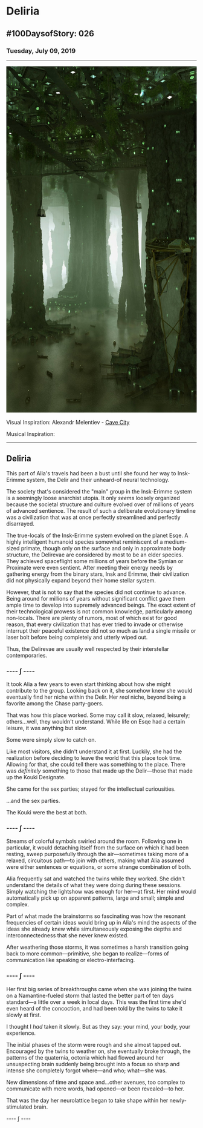# Deliria

## #100DaysofStory: 026

### Tuesday, July 09, 2019

---

![Deliria Visual Inspiration](deliria.jpg)

Visual Inspiration: Alexandr Melentiev - [Cave City](https://www.artstation.com/artwork/NyomN)

Musical Inspiration: 

---

## Deliria

This part of Alia's travels had been a bust until she found her way to Insk-Erimme system, the Delir and their unheard-of neural technology.

The society that's considered the "main" group in the Insk-Erimme system is a seemingly loose anarchist utopia. It only _seems_ loosely organized because the societal structure and culture evolved over of millions of years of advanced sentience. The result of such a deliberate evolutionary timeline was a civilization that was at once perfectly streamlined and perfectly disarrayed.

The true-locals of the Insk-Erimme system evolved on the planet Esqe. A highly intelligent humanoid species somewhat reminiscent of a medium-sized primate, though only on the surface and only in approximate body structure, the Delirevae are considered by most to be an elder species. They achieved spaceflight some millions of years before the Symian or Proximate were even sentient. After meeting their energy needs by gathering energy from the binary stars, Insk and Erimme, their civilization did not physically expand beyond their home stellar system.

However, that is not to say that the species did not continue to advance. Being around for millions of years without significant conflict gave them ample time to develop into supremely advanced beings. The exact extent of their technological prowess is not common knowledge, particularly among non-locals. There are plenty of rumors, most of which exist for good reason, that every civilization that has ever tried to invade or otherwise interrupt their peaceful existence did not so much as land a single missile or laser bolt before being completely and utterly wiped out.

Thus, the Delirevae are usually well respected by their interstellar contemporaries.

### ---- ∫ ----

It took Alia a few years to even start thinking about how she might contribute to the group. Looking back on it, she somehow knew she would eventually find her niche within the Delir. Her _real_ niche, beyond being a favorite among the Chase party-goers.

That was how this place worked. Some may call it slow, relaxed, leisurely; others...well, they wouldn't understand. While life on Esqe had a certain leisure, it was anything but slow.

Some were simply slow to catch on.

Like most visitors, she didn't understand it at first. Luckily, she had the realization before deciding to leave the world that this place took time. Allowing for that, she could tell there was something to the place. There was _definitely_ something to those that made up the Delir—those that made up the Kouki Designate.

She came for the sex parties; stayed for the intellectual curiousities.

...and the sex parties.

The Kouki were the best at both.

### ---- ∫ ----

Streams of colorful symbols swirled around the room. Following one in particular, it would detaching itself from the surface on which it had been resting, sweep purposefully through the air—sometimes taking more of a relaxed, circuitous path—to join with others, making what Alia assumed were either sentences or equations, or some strange combination of both.

Alia frequently sat and watched the twins while they worked. She didn't understand the details of what they were doing during these sessions. Simply watching the lightshow was enough for her—at first. Her mind would automatically pick up on apparent patterns, large and small; simple and complex.

Part of what made the brainstorms so fascinating was how the resonant frequencies of certain ideas would bring up in Alia's mind the aspects of the ideas she already knew while simultaneously exposing the depths and interconnectedness that she never knew existed.

After weathering those storms, it was sometimes a harsh transition going back to more common—primitive, she began to realize—forms of communication like speaking or electro-interfacing.

### ---- ∫ ----

Her first big series of breakthroughs came when she was joining the twins on a Namantine-fueled storm that lasted the better part of ten days standard—a little over a week in local days. This was the first time she'd even heard of the concoction, and had been told by the twins to take it slowly at first.

I thought I _had_ taken it slowly. But as they say: your mind, your body, your experience.

The initial phases of the storm were rough and she almost tapped out. Encouraged by the twins to weather on, she eventually broke through, the patterns of the quaternia, octonia which had flowed around her unsuspecting brain suddenly being brought into a focus so sharp and intense she completely forgot where—and who; what—she was.

New dimensions of time and space and...other avenues, too complex to communicate with mere words, had opened—or been revealed—to her.

That was the day her neurolattice began to take shape within her newly-stimulated brain.

---- ∫ ----
